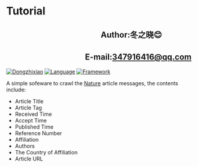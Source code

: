 Tutorial
================
　　　　　　　　　　　　Author:冬之晓:blush:
----------------
  　　　　　　　　　　E-mail:347916416@qq.com
----------------

[![Dongzhixiao](https://img.shields.io/badge/Written%20by-Dongzhixiao-ff69b4.svg)](https://dongzhixiao.github.io/about/)
[![Language](https://img.shields.io/badge/Language-Python-yellow.svg)](https://www.python.org/)
[![Framework](https://img.shields.io/badge/Framework-Scrapy-brightgreen.svg)](https://scrapy.org/)

A simple sofeware to crawl the [Nature](https://www.nature.com/search?journal=sdata&subject=) article messages,
the contents include:

- Article Title
- Article Tag
- Received Time
- Accept Time
- Published Time
- Reference Number
- Affiliation
- Authors
- The Country of Affiliation
- Article URL
